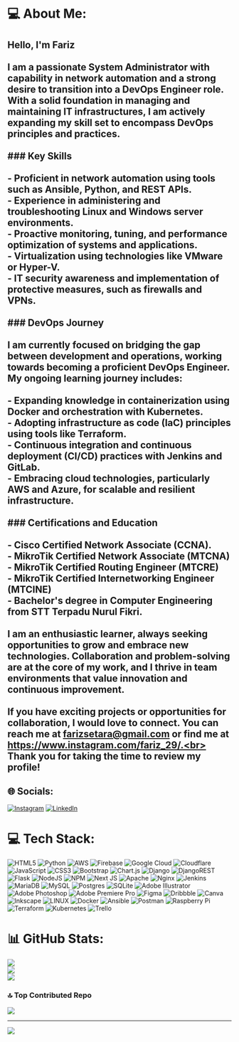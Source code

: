 # 💻 About Me:
## Hello, I'm Fariz<br><br>I am a passionate System Administrator with capability in network automation and a strong desire to transition into a DevOps Engineer role. With a solid foundation in managing and maintaining IT infrastructures, I am actively expanding my skill set to encompass DevOps principles and practices.<br><br>### Key Skills<br><br>- Proficient in network automation using tools such as Ansible, Python, and REST APIs.<br>- Experience in administering and troubleshooting Linux and Windows server environments.<br>- Proactive monitoring, tuning, and performance optimization of systems and applications.<br>- Virtualization using technologies like VMware or Hyper-V.<br>- IT security awareness and implementation of protective measures, such as firewalls and VPNs.<br><br>### DevOps Journey<br><br>I am currently focused on bridging the gap between development and operations, working towards becoming a proficient DevOps Engineer. My ongoing learning journey includes:<br><br>- Expanding knowledge in containerization using Docker and orchestration with Kubernetes.<br>- Adopting infrastructure as code (IaC) principles using tools like Terraform.<br>- Continuous integration and continuous deployment (CI/CD) practices with Jenkins and GitLab.<br>- Embracing cloud technologies, particularly AWS and Azure, for scalable and resilient infrastructure.<br><br>### Certifications and Education<br><br>- Cisco Certified Network Associate (CCNA).<br>- MikroTik Certified Network Associate (MTCNA)<br>- MikroTik Certified Routing Engineer (MTCRE)<br>- MikroTik Certified Internetworking Engineer (MTCINE)<br>- Bachelor's degree in Computer Engineering from STT Terpadu Nurul Fikri.<br><br>I am an enthusiastic learner, always seeking opportunities to grow and embrace new technologies. Collaboration and problem-solving are at the core of my work, and I thrive in team environments that value innovation and continuous improvement.<br><br>If you have exciting projects or opportunities for collaboration, I would love to connect. You can reach me at farizsetara@gmail.com or find me at https://www.instagram.com/fariz_29/.<br><br>Thank you for taking the time to review my profile!<br>


## 🌐 Socials:
[![Instagram](https://img.shields.io/badge/Instagram-%23E4405F.svg?logo=Instagram&logoColor=white)](https://instagram.com/fariz_29) [![LinkedIn](https://img.shields.io/badge/LinkedIn-%230077B5.svg?logo=linkedin&logoColor=white)](https://linkedin.com/in/fariz-3b3977167) 

# 💻 Tech Stack:
![HTML5](https://img.shields.io/badge/html5-%23E34F26.svg?style=for-the-badge&logo=html5&logoColor=white) ![Python](https://img.shields.io/badge/python-3670A0?style=for-the-badge&logo=python&logoColor=ffdd54) ![AWS](https://img.shields.io/badge/AWS-%23FF9900.svg?style=for-the-badge&logo=amazon-aws&logoColor=white) ![Firebase](https://img.shields.io/badge/firebase-%23039BE5.svg?style=for-the-badge&logo=firebase) ![Google Cloud](https://img.shields.io/badge/Google%20Cloud-%234285F4.svg?style=for-the-badge&logo=google-cloud&logoColor=white) ![Cloudflare](https://img.shields.io/badge/Cloudflare-F38020?style=for-the-badge&logo=Cloudflare&logoColor=white) ![JavaScript](https://img.shields.io/badge/javascript-%23323330.svg?style=for-the-badge&logo=javascript&logoColor=%23F7DF1E) ![CSS3](https://img.shields.io/badge/css3-%231572B6.svg?style=for-the-badge&logo=css3&logoColor=white) ![Bootstrap](https://img.shields.io/badge/bootstrap-%23563D7C.svg?style=for-the-badge&logo=bootstrap&logoColor=white) ![Chart.js](https://img.shields.io/badge/chart.js-F5788D.svg?style=for-the-badge&logo=chart.js&logoColor=white) ![Django](https://img.shields.io/badge/django-%23092E20.svg?style=for-the-badge&logo=django&logoColor=white) ![DjangoREST](https://img.shields.io/badge/DJANGO-REST-ff1709?style=for-the-badge&logo=django&logoColor=white&color=ff1709&labelColor=gray) ![Flask](https://img.shields.io/badge/flask-%23000.svg?style=for-the-badge&logo=flask&logoColor=white) ![NodeJS](https://img.shields.io/badge/node.js-6DA55F?style=for-the-badge&logo=node.js&logoColor=white) ![NPM](https://img.shields.io/badge/NPM-%23000000.svg?style=for-the-badge&logo=npm&logoColor=white) ![Next JS](https://img.shields.io/badge/Next-black?style=for-the-badge&logo=next.js&logoColor=white) ![Apache](https://img.shields.io/badge/apache-%23D42029.svg?style=for-the-badge&logo=apache&logoColor=white) ![Nginx](https://img.shields.io/badge/nginx-%23009639.svg?style=for-the-badge&logo=nginx&logoColor=white) ![Jenkins](https://img.shields.io/badge/jenkins-%232C5263.svg?style=for-the-badge&logo=jenkins&logoColor=white) ![MariaDB](https://img.shields.io/badge/MariaDB-003545?style=for-the-badge&logo=mariadb&logoColor=white) ![MySQL](https://img.shields.io/badge/mysql-%2300f.svg?style=for-the-badge&logo=mysql&logoColor=white) ![Postgres](https://img.shields.io/badge/postgres-%23316192.svg?style=for-the-badge&logo=postgresql&logoColor=white) ![SQLite](https://img.shields.io/badge/sqlite-%2307405e.svg?style=for-the-badge&logo=sqlite&logoColor=white) ![Adobe Illustrator](https://img.shields.io/badge/adobeillustrator-%23FF9A00.svg?style=for-the-badge&logo=adobeillustrator&logoColor=white) ![Adobe Photoshop](https://img.shields.io/badge/adobephotoshop-%2331A8FF.svg?style=for-the-badge&logo=adobephotoshop&logoColor=white) ![Adobe Premiere Pro](https://img.shields.io/badge/Adobe%20Premiere%20Pro-9999FF.svg?style=for-the-badge&logo=Adobe%20Premiere%20Pro&logoColor=white) 	![Figma](https://img.shields.io/badge/figma-%23F24E1E.svg?style=for-the-badge&logo=figma&logoColor=white) ![Dribbble](https://img.shields.io/badge/Dribbble-EA4C89?style=for-the-badge&logo=dribbble&logoColor=white) ![Canva](https://img.shields.io/badge/Canva-%2300C4CC.svg?style=for-the-badge&logo=Canva&logoColor=white) ![Inkscape](https://img.shields.io/badge/Inkscape-e0e0e0?style=for-the-badge&logo=inkscape&logoColor=080A13) ![LINUX](https://img.shields.io/badge/Linux-FCC624?style=for-the-badge&logo=linux&logoColor=black) ![Docker](https://img.shields.io/badge/docker-%230db7ed.svg?style=for-the-badge&logo=docker&logoColor=white) ![Ansible](https://img.shields.io/badge/ansible-%231A1918.svg?style=for-the-badge&logo=ansible&logoColor=white) ![Postman](https://img.shields.io/badge/Postman-FF6C37?style=for-the-badge&logo=postman&logoColor=white) ![Raspberry Pi](https://img.shields.io/badge/-RaspberryPi-C51A4A?style=for-the-badge&logo=Raspberry-Pi) ![Terraform](https://img.shields.io/badge/terraform-%235835CC.svg?style=for-the-badge&logo=terraform&logoColor=white) ![Kubernetes](https://img.shields.io/badge/kubernetes-%23326ce5.svg?style=for-the-badge&logo=kubernetes&logoColor=white) ![Trello](https://img.shields.io/badge/Trello-%23026AA7.svg?style=for-the-badge&logo=Trello&logoColor=white)
# 📊 GitHub Stats:
![](https://github-readme-stats.vercel.app/api?username=toor404&theme=dark&hide_border=false&include_all_commits=false&count_private=false)<br/>
![](https://github-readme-streak-stats.herokuapp.com/?user=toor404&theme=dark&hide_border=false)<br/>
![](https://github-readme-stats.vercel.app/api/top-langs/?username=toor404&theme=dark&hide_border=false&include_all_commits=false&count_private=false&layout=compact)

### 🔝 Top Contributed Repo
![](https://github-contributor-stats.vercel.app/api?username=toor404&limit=5&theme=dark&combine_all_yearly_contributions=true)

---
[![](https://visitcount.itsvg.in/api?id=toor404&icon=0&color=0)](https://visitcount.itsvg.in)

<!-- Proudly created with GPRM ( https://gprm.itsvg.in ) -->
